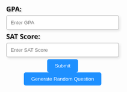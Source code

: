 
<!DOCTYPE html>
<html lang="en">
<head>
    <meta charset="UTF-8">
    <meta name="viewport" content="width=device-width, initial-scale=1.0">
    <title>GPA & SAT Form</title>
    <style>
        .animated-input {
            display: flex;
            flex-direction: column;
            max-width: 300px;
            margin: 0 auto;
        }
        label[for="gpa"], label[for="sat"] {
            font-family: 'Segoe UI', Tahoma, Geneva, Verdana, sans-serif;
            font-weight: bold;
            font-size: 18px;
            text-shadow: 2px 2px 3px rgba(0, 0, 0, 0.2);
            transition: text-shadow 0.3s;
        }
        label[for="gpa"]:hover, label[for="sat"]:hover {
            text-shadow: 5px 5px 8px rgba(0, 0, 0, 0.4);
        }
        input[type="number"] {
            padding: 10px;
            margin: 5px 0;
            border: 2px solid #ccc;
            border-radius: 5px;
            transition: border 0.3s, transform 0.3s;
            box-shadow: 3px 3px 6px rgba(0, 0, 0, 0.1);
        }
        input[type="number"]:focus {
            border: 2px solid dodgerblue;
            transform: scale(1.05);
        }
        #message {
            margin-top: 10px;
            font-weight: bold;
            display: none;
            animation: fadeIn 2s ease-in-out;
        }
        button {
            display: block;
            margin: 0 auto;
            padding: 10px 20px;
            background-color: dodgerblue;
            color: white;
            border: none;
            border-radius: 5px;
            cursor: pointer;
            transition: background-color 0.3s;
        }
        button:hover {
            background-color: deepskyblue;
        }
        @keyframes fadeIn {
            from {
                opacity: 0;
            }
            to {
                opacity: 1;
            }
        }
    </style>
</head>
<body>
    <div class="animated-input">
        <label for="gpa">GPA:</label>
        <input type="number" id="gpa" placeholder="Enter GPA">
    </div>
    <div class="animated-input">
        <label for="sat">SAT Score:</label>
        <input type="number" id="sat" placeholder="Enter SAT Score">
    </div>
    <button onclick="showFitCollegeMessage()">Submit</button>
    <div id="message">Generating a fit college for you</div>
    <div id="question"></div>
    <button onclick="generateRandomQuestion()">Generate Random Question</button>
    <script>
        function showFitCollegeMessage() {
            const gpa = document.getElementById('gpa').value;
            const sat = document.getElementById('sat').value;
            const message = document.getElementById('message');
            const question = document.getElementById('question');
            if (gpa && sat) {
                message.style.display = 'block';
                const questions = [
                    'What\'s your preferred major?',
                    'Do you have a specific location in mind?',
                    'Are you interested in extracurricular activities?',
                    'Tell us about your career goals.',
                    'Favorite extracurricular activity?',
                    'What club do you partake in?',
                    'How do you approach hard tests?',
                    'Name your favorite all-time subject.'
                ];
                const randomQuestion = questions[Math.floor(Math.random() * questions.length)];
                question.textContent = randomQuestion;
            }
        }
        function generateRandomQuestion() {
            const question = document.getElementById('question');
            const questions = [
                'What\'s your preferred major?',
                'Do you have a specific location in mind?',
                'Are you interested in extracurricular activities?',
                'Tell us about your career goals.',
                'Favorite extracurricular activity?',
                'What club do you partake in?',
                'How do you approach hard tests?',
                'Name your favorite all-time subject.'
            ];
            const randomQuestion = questions[Math.floor(Math.random() * questions.length)];
            question.textContent = randomQuestion;
        }
    </script>
</body>
</html>

